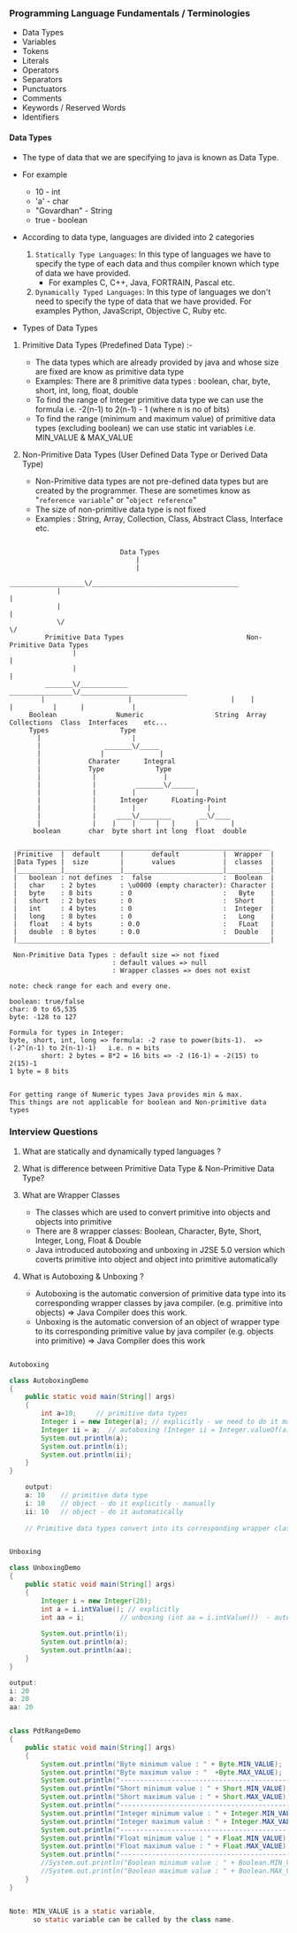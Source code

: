 
### Programming Language Fundamentals / Terminologies
- Data Types
- Variables
- Tokens
- Literals
- Operators
- Separators
- Punctuators
- Comments
- Keywords / Reserved Words
- Identifiers

#### Data Types
- The type of data that we are specifying to java is known as Data Type.
- For example
  - 10 - int
  - 'a' - char
  - "Govardhan" - String
  - true - boolean


- According to data type, languages are divided into 2 categories
  1. `Statically Type Languages`: In this type of languages we have to specify the type of each data and thus compiler known which type of data we have provided. 
     - For examples C, C++, Java, FORTRAIN, Pascal etc.
  2. `Dynamically Typed Languages`: In this type of languages we don't need to specify the type
    of data that we have provided. For examples Python, JavaScript, Objective C, Ruby etc.


  
- Types of Data Types
1. Primitive Data Types (Predefined Data Type) :-
   - The data types which are already provided by java and whose size are fixed are know as primitive data type
   - Examples: There are 8 primitive data types : boolean, char, byte, short, int, long, float, double
   - To find the range of Integer primitive data type we can use the formula i.e. -2(n-1) to 2(n-1) - 1 (where n is no of bits)
   - To find the range (minimum and maximum value) of primitive data types (excluding boolean) we can use static int variables i.e. MIN_VALUE & MAX_VALUE


2. Non-Primitive Data Types (User Defined Data Type or Derived Data Type) 
   - Non-Primitive data types are not pre-defined data types but are created by the programmer. These are sometimes know as "`reference variable`" or "`object reference`"
   - The size of non-primitive data type is not fixed
   - Examples : String, Array, Collection, Class, Abstract Class, Interface etc.
  

```

                            Data Types
                                |
                                |
             ___________________\/_____________________________________
            |                                                          |
            |                                                          |
            \/                                                         \/
         Primitive Data Types                               Non-Primitive Data Types 
                |                                                       |
                |                                                       |
         _______\/____________                          ________________\/___________________________
        |                     |                         |    |        |          |      |            |
     Boolean               Numeric                  String  Array  Collections  Class  Interfaces    etc...
     Types                  Type
       |                       |
       |                _______\/_____
       |               |              |
       |            Charater      Integral 
       |            Type             Type
       |             |                 |
       |             |          _______\/______    
       |             |         |               |
       |             |      Integer      FLoating-Point
       |             |         |                  |
       |             |     ____\/________       __\/____
       |             |    |    |     |   |     |        |
      boolean       char  byte short int long  float  double

  ________________________________________________________________
 |Primitive  |  default     |       default           |  Wrapper  |
 |Data Types |  size        |       values            |  classes  |
 |___________|______________|_________________________|___________|
 |   boolean : not defines  :  false                  :  Boolean  |
 |   char    : 2 bytes      : \u0000 (empty character): Character |
 |   byte    : 8 bits       : 0                       :   Byte    |
 |   short   : 2 bytes      : 0                       :  Short    |
 |   int     : 4 bytes      : 0                       :  Integer  |
 |   long    : 8 bytes      : 0                       :   Long    |
 |   float   : 4 byts       : 0.0                     :   FLoat   |
 |   double  : 8 bytes      : 0.0                     :  Double   |
 |________________________________________________________________|
 
 Non-Primitive Data Types : default size => not fixed
                          : default values => null
                          : Wrapper classes => does not exist

note: check range for each and every one.

boolean: true/false
char: 0 to 65,535
byte: -128 to 127

Formula for types in Integer:
byte, short, int, long => formula: -2 rase to power(bits-1).  => (-2^(n-1) to 2(n-1)-1)   i.e. n = bits
        short: 2 bytes = 8*2 = 16 bits => -2 (16-1) = -2(15) to 2(15)-1
1 byte = 8 bits


For getting range of Numeric types Java provides min & max.
This things are not applicable for boolean and Non-primitive data types
```



### Interview Questions 


1. What are statically and dynamically typed languages ?


2. What is difference between Primitive Data Type & Non-Primitive Data Type?


3. What are Wrapper Classes
   - The classes which are used to convert primitive into objects and objects into primitive
   - There are 8 wrapper classes: Boolean, Character, Byte, Short, Integer, Long, Float & Double
   - Java introduced autoboxing and unboxing in J2SE 5.0 version which coverts primitive into object and object into primitive automatically


4. What is Autoboxing & Unboxing ?
   - Autoboxing is the automatic conversion of primitive data type into its corresponding wrapper classes by java compiler. (e.g. primitive into objects)  => Java Compiler does this work.
   - Unboxing is the automatic conversion of an object of wrapper type to its corresponding primitive value by java compiler  (e.g. objects into primitive) => Java Compiler does this work


```java

Autoboxing

class AutoboxingDemo
{
	public static void main(String[] args)
	{
		int a=10;     // primitive data types
		Integer i = new Integer(a); // explicitly - we need to do it manually 
		Integer ii = a;	 // autoboxing (Integer ii = Integer.valueOf(a)) - automatically
		System.out.println(a);
		System.out.println(i);
		System.out.println(ii);
	}
}

    output: 
    a: 10    // primitive data type 
    i: 10    // object - do it explicitly - manually
    ii: 10   // object - do it automatically
    
    // Primitive data types convert into its corresponding wrapper class 
```

```java

Unboxing

class UnboxingDemo
{
	public static void main(String[] args)
	{
		Integer i = new Integer(20);
		int a = i.intValue(); // explicitly
		int aa = i;			// unboxing (int aa = i.intValue())  - automatically
        
		System.out.println(i);
		System.out.println(a);
		System.out.println(aa);
	}
}

output:
i: 20    
a: 20    
aa: 20  

```


```java

class PdtRangeDemo
{
	public static void main(String[] args)
	{
		System.out.println("Byte minimum value : " + Byte.MIN_VALUE);
		System.out.println("Byte maximum value : "  +Byte.MAX_VALUE);
		System.out.println("-----------------------------------------------");
		System.out.println("Short minimum value : " + Short.MIN_VALUE);
		System.out.println("Short maximum value : " + Short.MAX_VALUE);
		System.out.println("-----------------------------------------------");
		System.out.println("Integer minimum value : " + Integer.MIN_VALUE);
		System.out.println("Integer maximum value : " + Integer.MAX_VALUE);
		System.out.println("-----------------------------------------------");
		System.out.println("Float minimum value : " + Float.MIN_VALUE);
		System.out.println("Float maximum value : " + Float.MAX_VALUE);
		System.out.println("-----------------------------------------------");
		//System.out.println("Boolean minimum value : " + Boolean.MIN_VALUE);
		//System.out.println("Boolean maximum value : " + Boolean.MAX_VALUE);
	}
}


Note: MIN_VALUE is a static variable, 
      so static variable can be called by the class name.
```